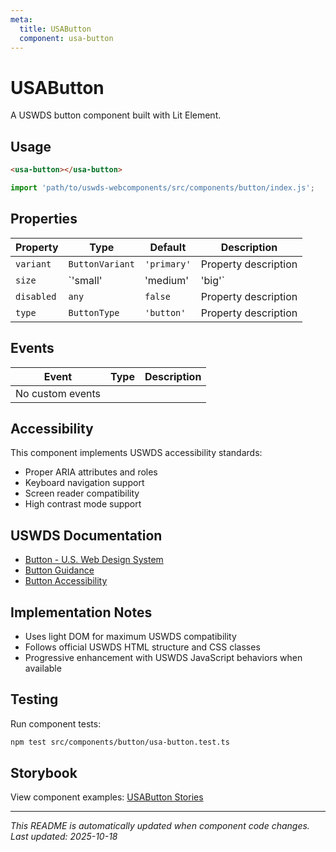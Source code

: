 ```yaml
---
meta:
  title: USAButton
  component: usa-button
---
```


# USAButton

A USWDS button component built with Lit Element.

## Usage

```html
<usa-button></usa-button>
```

```javascript
import 'path/to/uswds-webcomponents/src/components/button/index.js';
```

## Properties

| Property | Type | Default | Description |
|----------|------|---------|-------------|
| `variant` | `ButtonVariant` | `'primary'` | Property description |
| `size` | `'small' | 'medium' | 'big'` | `'medium'` | Property description |
| `disabled` | `any` | `false` | Property description |
| `type` | `ButtonType` | `'button'` | Property description |

## Events

| Event | Type | Description |
|-------|------|-------------|
| No custom events | | |

## Accessibility

This component implements USWDS accessibility standards:

- Proper ARIA attributes and roles
- Keyboard navigation support
- Screen reader compatibility
- High contrast mode support

## USWDS Documentation

- [Button - U.S. Web Design System](https://designsystem.digital.gov/components/button/)
- [Button Guidance](https://designsystem.digital.gov/components/button/#guidance)
- [Button Accessibility](https://designsystem.digital.gov/components/button/#accessibility)

## Implementation Notes

- Uses light DOM for maximum USWDS compatibility
- Follows official USWDS HTML structure and CSS classes
- Progressive enhancement with USWDS JavaScript behaviors when available

## Testing

Run component tests:

```bash
npm test src/components/button/usa-button.test.ts
```

## Storybook

View component examples: [USAButton Stories](http://localhost:6006/?path=/story/components-button)

---

_This README is automatically updated when component code changes._
_Last updated: 2025-10-18_
